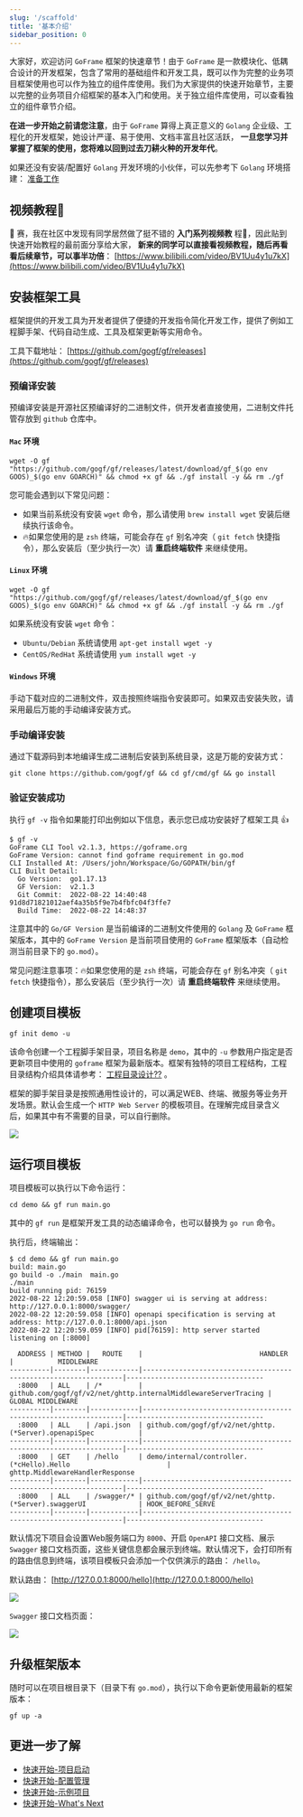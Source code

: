 ```yaml
---
slug: '/scaffold'
title: '基本介绍'
sidebar_position: 0
---
```


大家好，欢迎访问 `GoFrame` 框架的快速章节！由于 `GoFrame` 是一款模块化、低耦合设计的开发框架，包含了常用的基础组件和开发工具，既可以作为完整的业务项目框架使用也可以作为独立的组件库使用。我们为大家提供的快速开始章节，主要以完整的业务项目介绍框架的基本入门和使用。关于独立组件库使用，可以查看独立的组件章节介绍。

**在进一步开始之前请您注意**，由于 `GoFrame` 算得上真正意义的 `Golang` 企业级、工程化的开发框架，她设计严谨、易于使用、文档丰富且社区活跃， **一旦您学习并掌握了框架的使用，您将难以回到过去刀耕火种的开发年代**。

如果还没有安装/配置好 `Golang` 开发环境的小伙伴，可以先参考下 `Golang` 环境搭建： [准备工作](/docs/项目开发/准备工作)

## 视频教程💖

🐸 赛，我在社区中发现有同学居然做了挺不错的 **入门系列视频教** 程💖，因此贴到快速开始教程的最前面分享给大家， **新来的同学可以直接看视频教程，随后再看看后续章节，可以事半功倍**： [https://www.bilibili.com/video/BV1Uu4y1u7kX](https://www.bilibili.com/video/BV1Uu4y1u7kX)

## 安装框架工具

框架提供的开发工具为开发者提供了便捷的开发指令简化开发工作，提供了例如工程脚手架、代码自动生成、工具及框架更新等实用命令。

工具下载地址： [https://github.com/gogf/gf/releases](https://github.com/gogf/gf/releases)

### 预编译安装

预编译安装是开源社区预编译好的二进制文件，供开发者直接使用，二进制文件托管存放到 `github` 仓库中。

#### `Mac` 环境

```
wget -O gf "https://github.com/gogf/gf/releases/latest/download/gf_$(go env GOOS)_$(go env GOARCH)" && chmod +x gf && ./gf install -y && rm ./gf
```

您可能会遇到以下常见问题：

- 如果当前系统没有安装 `wget` 命令，那么请使用 `brew install wget` 安装后继续执行该命令。
- 🔥如果您使用的是 `zsh` 终端，可能会存在 `gf` 别名冲突（ `git fetch` 快捷指令），那么安装后（至少执行一次）请 **重启终端软件** 来继续使用。

#### `Linux` 环境

```
wget -O gf "https://github.com/gogf/gf/releases/latest/download/gf_$(go env GOOS)_$(go env GOARCH)" && chmod +x gf && ./gf install -y && rm ./gf
```

如果系统没有安装 `wget` 命令：

- `Ubuntu/Debian` 系统请使用 `apt-get install wget -y`
- `CentOS/RedHat` 系统请使用 `yum install wget -y`

#### `Windows` 环境

手动下载对应的二进制文件，双击按照终端指令安装即可。如果双击安装失败，请采用最后万能的手动编译安装方式。

### 手动编译安装

通过下载源码到本地编译生成二进制后安装到系统目录，这是万能的安装方式：

```
git clone https://github.com/gogf/gf && cd gf/cmd/gf && go install
```

### 验证安装成功

执行 `gf -v` 指令如果能打印出例如以下信息，表示您已成功安装好了框架工具 👍

```
$ gf -v
GoFrame CLI Tool v2.1.3, https://goframe.org
GoFrame Version: cannot find goframe requirement in go.mod
CLI Installed At: /Users/john/Workspace/Go/GOPATH/bin/gf
CLI Built Detail:
  Go Version:  go1.17.13
  GF Version:  v2.1.3
  Git Commit:  2022-08-22 14:40:48 91d8d71821012aef4a35b5f9e7b4fbfc04f3ffe7
  Build Time:  2022-08-22 14:48:37
```

注意其中的 `Go/GF Version` 是当前编译的二进制文件使用的 `Golang` 及 `GoFrame` 框架版本，其中的 `GoFrame Version` 是当前项目使用的 `GoFrame` 框架版本（自动检测当前目录下的 `go.mod`）。

常见问题注意事项：🔥如果您使用的是 `zsh` 终端，可能会存在 `gf` 别名冲突（ `git fetch` 快捷指令），那么安装后（至少执行一次）请 **重启终端软件** 来继续使用。

## 创建项目模板

```
gf init demo -u
```

该命令创建一个工程脚手架目录，项目名称是 `demo`，其中的 `-u` 参数用户指定是否更新项目中使用的 `goframe` 框架为最新版本。框架有独特的项目工程结构，工程目录结构介绍具体请参考： [工程目录设计??](/docs/框架设计/工程开发设计/工程目录设计) 。

框架的脚手架目录是按照通用性设计的，可以满足WEB、终端、微服务等业务开发场景。默认会生成一个 `HTTP Web Server` 的模板项目。在理解完成目录含义后，如果其中有不需要的目录，可以自行删除。

![](/markdown/4590d75ced1c7976fb64103d7b543758.png)

## 运行项目模板

项目模板可以执行以下命令运行：

```
cd demo && gf run main.go
```

其中的 `gf run` 是框架开发工具的动态编译命令，也可以替换为 `go run` 命令。

执行后，终端输出：

```
$ cd demo && gf run main.go
build: main.go
go build -o ./main  main.go
./main
build running pid: 76159
2022-08-22 12:20:59.058 [INFO] swagger ui is serving at address: http://127.0.0.1:8000/swagger/
2022-08-22 12:20:59.058 [INFO] openapi specification is serving at address: http://127.0.0.1:8000/api.json
2022-08-22 12:20:59.059 [INFO] pid[76159]: http server started listening on [:8000]

  ADDRESS | METHOD |   ROUTE    |                             HANDLER                             |           MIDDLEWARE
----------|--------|------------|-----------------------------------------------------------------|----------------------------------
  :8000   | ALL    | /*         | github.com/gogf/gf/v2/net/ghttp.internalMiddlewareServerTracing | GLOBAL MIDDLEWARE
----------|--------|------------|-----------------------------------------------------------------|----------------------------------
  :8000   | ALL    | /api.json  | github.com/gogf/gf/v2/net/ghttp.(*Server).openapiSpec           |
----------|--------|------------|-----------------------------------------------------------------|----------------------------------
  :8000   | GET    | /hello     | demo/internal/controller.(*cHello).Hello                        | ghttp.MiddlewareHandlerResponse
----------|--------|------------|-----------------------------------------------------------------|----------------------------------
  :8000   | ALL    | /swagger/* | github.com/gogf/gf/v2/net/ghttp.(*Server).swaggerUI             | HOOK_BEFORE_SERVE
----------|--------|------------|-----------------------------------------------------------------|----------------------------------
```

默认情况下项目会设置Web服务端口为 `8000`、开启 `OpenAPI` 接口文档、展示 `Swagger` 接口文档页面，这些关键信息都会展示到终端。默认情况下，会打印所有的路由信息到终端，该项目模板只会添加一个仅供演示的路由： `/hello`。

默认路由： [http://127.0.0.1:8000/hello](http://127.0.0.1:8000/hello)

![](/markdown/b5926140d8b840d44e15996bd019677a.png)

`Swagger` 接口文档页面：

![](/markdown/e59aa12576f6d575b2abf0fb8ebbf19d.png)

## 升级框架版本

随时可以在项目根目录下（目录下有 `go.mod`），执行以下命令更新使用最新的框架版本：

```
gf up -a
```

## 更进一步了解

- [快速开始-项目启动](/docs/快速开始/快速开始-项目启动)
- [快速开始-配置管理](/docs/快速开始/快速开始-配置管理)
- [快速开始-示例项目](/docs/快速开始/快速开始-示例项目)
- [快速开始-What's Next](/docs/快速开始/快速开始-What's%20Next)